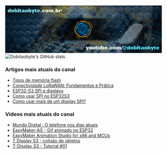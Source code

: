 ![Welcome to Do bit Ao Byte](./dobitaobyte-github.jpg)
![Dobitaobyte's GitHub stats](https://github-readme-stats.vercel.app/api?username=DjamesSuhanko&show_icons=true&theme=radical)

### Artigos mais atuais do canal
<!-- BLOG-POST-LIST:START -->
- [Tipos de memória flash](https://www.manualdomaker.com/article/tipos-de-memoria-flash/)
- [Conectividade LoRaWAN: Fundamentos e Prática](https://www.manualdomaker.com/article/conectividade-lo-ra-wan-fundamentos-e-pratica/)
- [ESP32-S3 SPI e displays](https://www.manualdomaker.com/article/esp-32-s3-spi-e-displays/)
- [Como usar SPI no ESP32S3](https://www.manualdomaker.com/article/como-usar-spi-no-esp-32-s3/)
- [Como usar mais de um display SPI?](https://www.manualdomaker.com/article/como-usar-mais-de-um-display-spi/)
<!-- BLOG-POST-LIST:END -->

### Vídeos mais atuais do canal
<!-- YOUTUBE-POST-LIST:START -->
- [Mundo Digital : O telefone nos dias atuais](https://www.youtube.com/watch?v=oSUOf1znQPs)
- [EasyMaker-AS - Gif animado no ESP32](https://www.youtube.com/watch?v=FxwwzkmMvfE)
- [EasyMaker Animation Studio for x86 and MCUs](https://www.youtube.com/watch?v=3nGWqujnzlQ)
- [T Display S3 - colisão de objetos](https://www.youtube.com/watch?v=VjoNu9SCD40)
- [T-Display S3 - Tutorial #01](https://www.youtube.com/watch?v=CCTERa9nWV0)
<!-- YOUTUBE-POST-LIST:END -->